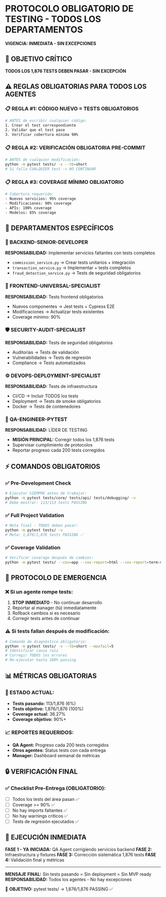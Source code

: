 # PROTOCOLO OBLIGATORIO DE TESTING - TODOS LOS DEPARTAMENTOS
**VIGENCIA: INMEDIATA - SIN EXCEPCIONES**

## 🎯 OBJETIVO CRÍTICO
**TODOS LOS 1,876 TESTS DEBEN PASAR - SIN EXCEPCIÓN**

## ⚠️ REGLAS OBLIGATORIAS PARA TODOS LOS AGENTES

### 📋 REGLA #1: CÓDIGO NUEVO = TESTS OBLIGATORIOS
```bash
# ANTES de escribir cualquier código:
1. Crear el test correspondiente
2. Validar que el test pase
3. Verificar cobertura mínima 90%
```

### 📋 REGLA #2: VERIFICACIÓN OBLIGATORIA PRE-COMMIT
```bash
# ANTES de cualquier modificación:
python -m pytest tests/ -x --tb=short
# Si falla CUALQUIER test -> NO CONTINUAR
```

### 📋 REGLA #3: COVERAGE MÍNIMO OBLIGATORIO
```bash
# Cobertura requerida:
- Nuevos servicios: 95% coverage
- Modificaciones: 90% coverage
- APIs: 100% coverage
- Modelos: 85% coverage
```

## 🚨 DEPARTAMENTOS ESPECÍFICOS

### 🔧 BACKEND-SENIOR-DEVELOPER
**RESPONSABILIDAD:** Implementar servicios faltantes con tests completos
- `commission_service.py` -> Crear tests unitarios + integración
- `transaction_service.py` -> Implementar + tests completos
- `fraud_detection_service.py` -> Tests de seguridad obligatorios

### 🎨 FRONTEND-UNIVERSAL-SPECIALIST
**RESPONSABILIDAD:** Tests frontend obligatorios
- Nuevos componentes -> Jest tests + Cypress E2E
- Modificaciones -> Actualizar tests existentes
- Coverage mínimo: 90%

### 🛡️ SECURITY-AUDIT-SPECIALIST
**RESPONSABILIDAD:** Tests de seguridad obligatorios
- Auditorías -> Tests de validación
- Vulnerabilidades -> Tests de regresión
- Compliance -> Tests automatizados

### ⚙️ DEVOPS-DEPLOYMENT-SPECIALIST
**RESPONSABILIDAD:** Tests de infraestructura
- CI/CD -> Incluir TODOS los tests
- Deployment -> Tests de smoke obligatorios
- Docker -> Tests de contenedores

### 🧪 QA-ENGINEER-PYTEST
**RESPONSABILIDAD:** LÍDER DE TESTING
- **MISIÓN PRINCIPAL:** Corregir todos los 1,876 tests
- Supervisar cumplimiento de protocolos
- Reportar progreso cada 200 tests corregidos

## ⚡ COMANDOS OBLIGATORIOS

### ✅ Pre-Development Check
```bash
# Ejecutar SIEMPRE antes de trabajar:
python -m pytest tests/core/ tests/api/ tests/debugging/ -v
# Debe mostrar: 113/113 tests PASSING
```

### ✅ Full Project Validation
```bash
# Meta final - TODOS deben pasar:
python -m pytest tests/ -v
# Meta: 1,876/1,876 tests PASSING ✅
```

### ✅ Coverage Validation
```bash
# Verificar coverage después de cambios:
python -m pytest tests/ --cov=app --cov-report=html --cov-report=term-missing
```

## 🚨 PROTOCOLO DE EMERGENCIA

### ❌ Si un agente rompe tests:
1. **STOP INMEDIATO** - No continuar desarrollo
2. Reportar al manager (tú) inmediatamente
3. Rollback cambios si es necesario
4. Corregir tests antes de continuar

### ⚠️ Si tests fallan después de modificación:
```bash
# Comando de diagnóstico obligatorio:
python -m pytest tests/ -v --tb=short --maxfail=5
# Identificar causa raíz
# Corregir TODOS los errores
# Re-ejecutar hasta 100% passing
```

## 📊 MÉTRICAS OBLIGATORIAS

### 🎯 ESTADO ACTUAL:
- **Tests pasando:** 113/1,876 (6%)
- **Tests objetivo:** 1,876/1,876 (100%)
- **Coverage actual:** 36.27%
- **Coverage objetivo:** 90%+

### 📈 REPORTES REQUERIDOS:
- **QA Agent:** Progreso cada 200 tests corregidos
- **Otros agentes:** Status tests con cada entrega
- **Manager:** Dashboard semanal de métricas

## 🔒 VERIFICACIÓN FINAL

### ✅ Checklist Pre-Entrega (OBLIGATORIO):
- [ ] Todos los tests del área pasan ✅
- [ ] Coverage >= 90% ✅
- [ ] No hay imports faltantes ✅
- [ ] No hay warnings críticos ✅
- [ ] Tests de regresión ejecutados ✅

## 🚀 EJECUCIÓN INMEDIATA

**FASE 1 - YA INICIADA:** QA Agent corrigiendo servicios backend
**FASE 2:** Infraestructura y fixtures
**FASE 3:** Corrección sistemática 1,876 tests
**FASE 4:** Validación final y métricas

---
**MENSAJE FINAL:** Sin tests pasando = Sin deployment = Sin MVP ready
**RESPONSABILIDAD:** Todos los agentes - No hay excepciones

🎯 **OBJETIVO:** pytest tests/ -> 1,876/1,876 PASSING ✅